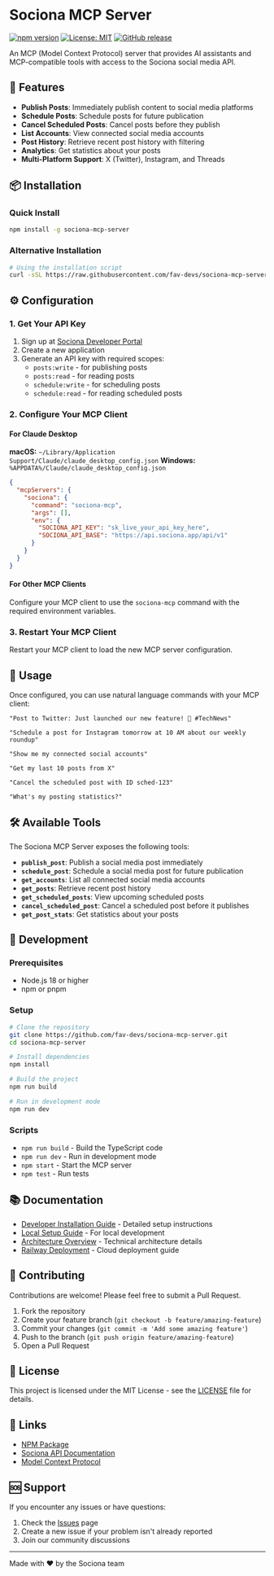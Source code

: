 # Sociona MCP Server

[![npm version](https://badge.fury.io/js/sociona-mcp-server.svg)](https://badge.fury.io/js/sociona-mcp-server)
[![License: MIT](https://img.shields.io/badge/License-MIT-yellow.svg)](https://opensource.org/licenses/MIT)
[![GitHub release](https://img.shields.io/github/release/fav-devs/sociona-mcp-server.svg)](https://github.com/fav-devs/sociona-mcp-server/releases)

An MCP (Model Context Protocol) server that provides AI assistants and MCP-compatible tools with access to the Sociona social media API.

## 🚀 Features

- **Publish Posts**: Immediately publish content to social media platforms
- **Schedule Posts**: Schedule posts for future publication
- **Cancel Scheduled Posts**: Cancel posts before they publish
- **List Accounts**: View connected social media accounts
- **Post History**: Retrieve recent post history with filtering
- **Analytics**: Get statistics about your posts
- **Multi-Platform Support**: X (Twitter), Instagram, and Threads

## 📦 Installation

### Quick Install
```bash
npm install -g sociona-mcp-server
```

### Alternative Installation
```bash
# Using the installation script
curl -sSL https://raw.githubusercontent.com/fav-devs/sociona-mcp-server/main/install.sh | bash
```

## ⚙️ Configuration

### 1. Get Your API Key
1. Sign up at [Sociona Developer Portal](https://sociona.app/developer)
2. Create a new application
3. Generate an API key with required scopes:
   - `posts:write` - for publishing posts
   - `posts:read` - for reading posts
   - `schedule:write` - for scheduling posts
   - `schedule:read` - for reading scheduled posts

### 2. Configure Your MCP Client

#### For Claude Desktop
**macOS:** `~/Library/Application Support/Claude/claude_desktop_config.json`
**Windows:** `%APPDATA%/Claude/claude_desktop_config.json`

```json
{
  "mcpServers": {
    "sociona": {
      "command": "sociona-mcp",
      "args": [],
      "env": {
        "SOCIONA_API_KEY": "sk_live_your_api_key_here",
        "SOCIONA_API_BASE": "https://api.sociona.app/api/v1"
      }
    }
  }
}
```

#### For Other MCP Clients
Configure your MCP client to use the `sociona-mcp` command with the required environment variables.

### 3. Restart Your MCP Client
Restart your MCP client to load the new MCP server configuration.

## 💬 Usage

Once configured, you can use natural language commands with your MCP client:

```
"Post to Twitter: Just launched our new feature! 🚀 #TechNews"

"Schedule a post for Instagram tomorrow at 10 AM about our weekly roundup"

"Show me my connected social accounts"

"Get my last 10 posts from X"

"Cancel the scheduled post with ID sched-123"

"What's my posting statistics?"
```

## 🛠️ Available Tools

The Sociona MCP Server exposes the following tools:

- **`publish_post`**: Publish a social media post immediately
- **`schedule_post`**: Schedule a social media post for future publication
- **`get_accounts`**: List all connected social media accounts
- **`get_posts`**: Retrieve recent post history
- **`get_scheduled_posts`**: View upcoming scheduled posts
- **`cancel_scheduled_post`**: Cancel a scheduled post before it publishes
- **`get_post_stats`**: Get statistics about your posts

## 🔧 Development

### Prerequisites
- Node.js 18 or higher
- npm or pnpm

### Setup
```bash
# Clone the repository
git clone https://github.com/fav-devs/sociona-mcp-server.git
cd sociona-mcp-server

# Install dependencies
npm install

# Build the project
npm run build

# Run in development mode
npm run dev
```

### Scripts
- `npm run build` - Build the TypeScript code
- `npm run dev` - Run in development mode
- `npm start` - Start the MCP server
- `npm test` - Run tests

## 📚 Documentation

- [Developer Installation Guide](DEVELOPER_INSTALLATION.md) - Detailed setup instructions
- [Local Setup Guide](LOCAL_SETUP.md) - For local development
- [Architecture Overview](ARCHITECTURE.md) - Technical architecture details
- [Railway Deployment](RAILWAY_DEPLOYMENT.md) - Cloud deployment guide

## 🤝 Contributing

Contributions are welcome! Please feel free to submit a Pull Request.

1. Fork the repository
2. Create your feature branch (`git checkout -b feature/amazing-feature`)
3. Commit your changes (`git commit -m 'Add some amazing feature'`)
4. Push to the branch (`git push origin feature/amazing-feature`)
5. Open a Pull Request

## 📄 License

This project is licensed under the MIT License - see the [LICENSE](LICENSE) file for details.

## 🔗 Links

- [NPM Package](https://www.npmjs.com/package/sociona-mcp-server)
- [Sociona API Documentation](https://docs.sociona.app)
- [Model Context Protocol](https://modelcontextprotocol.io)

## 🆘 Support

If you encounter any issues or have questions:

1. Check the [Issues](https://github.com/fav-devs/sociona-mcp-server/issues) page
2. Create a new issue if your problem isn't already reported
3. Join our community discussions

---

Made with ❤️ by the Sociona team